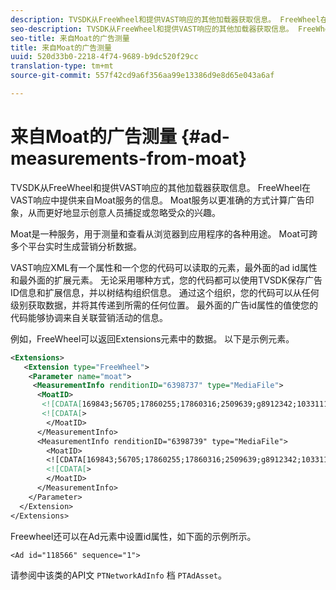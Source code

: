 ```yaml
---
description: TVSDK从FreeWheel和提供VAST响应的其他加载器获取信息。 FreeWheel在VAST响应中提供来自Moat服务的信息。 Moat服务以更准确的方式计算广告印象，从而更好地显示创意人员捕捉或忽略受众的兴趣。
seo-description: TVSDK从FreeWheel和提供VAST响应的其他加载器获取信息。 FreeWheel在VAST响应中提供来自Moat服务的信息。 Moat服务以更准确的方式计算广告印象，从而更好地显示创意人员捕捉或忽略受众的兴趣。
seo-title: 来自Moat的广告测量
title: 来自Moat的广告测量
uuid: 520d33b0-2218-4f74-9689-b9dc520f29cc
translation-type: tm+mt
source-git-commit: 557f42cd9a6f356aa99e13386d9e8d65e043a6af

---
```



# 来自Moat的广告测量 {#ad-measurements-from-moat}

TVSDK从FreeWheel和提供VAST响应的其他加载器获取信息。 FreeWheel在VAST响应中提供来自Moat服务的信息。 Moat服务以更准确的方式计算广告印象，从而更好地显示创意人员捕捉或忽略受众的兴趣。

Moat是一种服务，用于测量和查看从浏览器到应用程序的各种用途。 Moat可跨多个平台实时生成营销分析数据。

VAST响应XML有一个属性和一个您的代码可以读取的元素，最外面的ad id属性和最外面的扩展元素。 无论采用哪种方式，您的代码都可以使用TVSDK保存广告ID信息和扩展信息，并以树结构组织信息。 通过这个组织，您的代码可以从任何级别获取数据，并将其传递到所需的任何位置。 最外面的广告id属性的值使您的代码能够协调来自关联营销活动的信息。

例如，FreeWheel可以返回Extensions元素中的数据。 以下是示例元素。

```xml
<Extensions> 
   <Extension type="FreeWheel"> 
    <Parameter name="moat"> 
     <MeasurementInfo renditionID="6398737" type="MediaFile"> 
      <MoatID> 
       <![CDATA[169843;56705;17860255;17860316;2509639;g8912342;103311138;g436558;530633]]]]> 
       <![CDATA[> 
        </MoatID> 
      </MeasurementInfo> 
      <MeasurementInfo renditionID="6398739" type="MediaFile"> 
        <MoatID> 
        <![CDATA[169843;56705;17860255;17860316;2509639;g8912342;103311138;g436558;530633]]]]> 
        <![CDATA[> 
        </MoatID> 
      </MeasurementInfo> 
    </Parameter> 
  </Extension> 
</Extensions>
```

Freewheel还可以在Ad元素中设置id属性，如下面的示例所示。

```
<Ad id="118566" sequence="1">
```

请参阅中该类的API文 `PTNetworkAdInfo` 档 `PTAdAsset`。